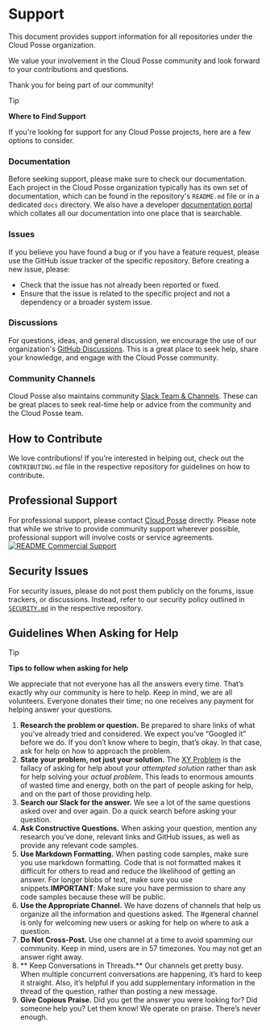 # Support

This document provides support information for all repositories under the Cloud Posse organization.

We value your involvement in the Cloud Posse community and look forward to your contributions and questions.

Thank you for being part of our community!


> [!TIP]
> **Where to Find Support**
>
> If you're looking for support for any Cloud Posse projects, here are a few options to consider.
>

### Documentation

Before seeking support, please make sure to check our documentation. Each project in the Cloud Posse organization typically has its own set of documentation, which can be found in the repository's `README.md` file or in a dedicated `docs` directory. We also have a developer [documentation portal](https://docs.cloudposse.com) which collates all our documentation into one place that is searchable.

### Issues

If you believe you have found a bug or if you have a feature request, please use the GitHub issue tracker of the specific repository. Before creating a new issue, please:
- Check that the issue has not already been reported or fixed.
- Ensure that the issue is related to the specific project and not a dependency or a broader system issue.

### Discussions

For questions, ideas, and general discussion, we encourage the use of our organization's [GitHub Discussions](https://github.com/orgs/cloudposse/discussions). This is a great place to seek help, share your knowledge, and engage with the Cloud Posse community.

### Community Channels

Cloud Posse also maintains community [Slack Team & Channels](https://cloudposse.com/slack). These can be great places to seek real-time help or advice from the community and the Cloud Posse team.

## How to Contribute

We love contributions! If you're interested in helping out, check out the `CONTRIBUTING.md` file in the respective repository for guidelines on how to contribute.

## Professional Support

For professional support, please contact [Cloud Posse](https://cloudposse.com) directly. Please note that while we strive to provide community support wherever possible, professional support will involve costs or service agreements.
[![README Commercial Support][readme_commercial_support_img]][readme_commercial_support_link]

## Security Issues

For security issues, please do not post them publicly on the forums, issue trackers, or discussions. Instead, refer to our security policy outlined in [`SECURITY.md`](https://github.com/cloudposse/.github/blob/main/SECURITY.md) in the respective repository.


## Guidelines When Asking for Help

> [!TIP]
> **Tips to follow when asking for help**
>
> We appreciate that not everyone has all the answers every time. That’s exactly why our community is here to help.
> Keep in mind, we are all volunteers. Everyone donates their time; no one receives any payment for helping answer your questions.
>

1.  **Research the problem or question.** Be prepared to share links of what you’ve already tried and considered. We expect you’ve “Googled it” before we do. If you don’t know where to begin, that’s okay. In that case, ask for help on how to approach the problem.
2. **State your problem, not just your solution.** The [XY Problem](http://xyproblem.info/) is the fallacy of asking for help about your _attempted solution_ rather than ask for help solving your _actual_ _problem_. This leads to enormous amounts of wasted time and energy, both on the part of people asking for help, and on the part of those providing help.
3.  **Search our Slack for the answer.** We see a lot of the same questions asked over and over again. Do a quick search before asking your question.
4.  **Ask Constructive Questions.** When asking your question, mention any research you’ve done, relevant links and GitHub issues, as well as provide any relevant code samples.
5.  **Use Markdown Formatting.** When pasting code samples, make sure you use markdown formatting. Code that is not formatted makes it difficult for others to read and reduce the likelihood of getting an answer. For longer blobs of text, make sure you use snippets.**IMPORTANT**: Make sure you have permission to share any code samples because these will be public.
6.  **Use the Appropriate Channel.** We have dozens of channels that help us organize all the information and questions asked. The #general channel is only for welcoming new users or asking for help on where to ask a question.
7.  **Do Not Cross-Post.** Use one channel at a time to avoid spamming our community. Keep in mind, users are in 57 timezones. You may not get an answer right away.
8. ** Keep Conversations in Threads.** Our channels get pretty busy. When multiple concurrent conversations are happening, it’s hard to keep it straight. Also, it’s helpful if you add supplementary information in the thread of the question, rather than posting a new message.
9.  **Give Copious Praise.** Did you get the answer you were looking for? Did someone help you? Let them know! We operate on praise. There’s never enough.


  [readme_commercial_support_img]: https://cloudposse.com/readme/commercial-support/img
  [readme_commercial_support_link]: https://cloudposse.com/readme/commercial-support/link?utm_source=github&utm_medium=readme&utm_campaign=cloudposse/.github&utm_content=readme_commercial_support_link

